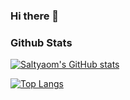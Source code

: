 ### Hi there 👋

### Github Stats
[![Saltyaom's GitHub stats](https://github-readme-stats.vercel.app/api?username=allanhvam&theme=default)](https://github.com/anuraghazra/github-readme-stats)

[![Top Langs](https://github-readme-stats.vercel.app/api/top-langs/?username=allanhvam&layout=compact&theme=default)](https://github.com/anuraghazra/github-readme-stats)

<!--
**allanhvam/allanhvam** is a ✨ _special_ ✨ repository because its `README.md` (this file) appears on your GitHub profile.

Here are some ideas to get you started:

- 🔭 I’m currently working on ...
- 🌱 I’m currently learning ...
- 👯 I’m looking to collaborate on ...
- 🤔 I’m looking for help with ...
- 💬 Ask me about ...
- 📫 How to reach me: ...
- 😄 Pronouns: ...
- ⚡ Fun fact: ...
-->
